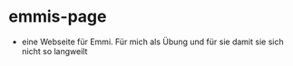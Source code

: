# emmis-page
- eine Webseite für Emmi. Für mich als Übung und für sie damit sie sich nicht so langweilt